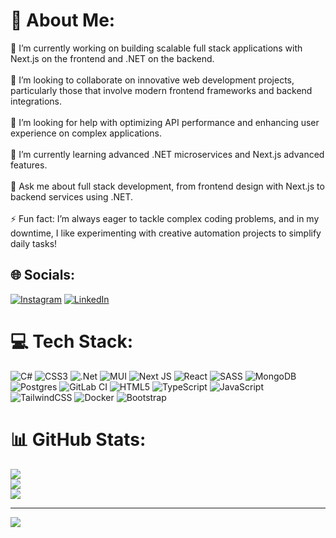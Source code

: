 # 💫 About Me:
🔭 I’m currently working on building scalable full stack applications with Next.js on the frontend and .NET on the backend.<br><br>👯 I’m looking to collaborate on innovative web development projects, particularly those that involve modern frontend frameworks and backend integrations.<br><br>🤝 I’m looking for help with optimizing API performance and enhancing user experience on complex applications.<br><br>🌱 I’m currently learning advanced .NET microservices and Next.js advanced features.<br><br>💬 Ask me about full stack development, from frontend design with Next.js to backend services using .NET.<br><br>⚡ Fun fact: I’m always eager to tackle complex coding problems, and in my downtime, I like experimenting with creative automation projects to simplify daily tasks!


## 🌐 Socials:
[![Instagram](https://img.shields.io/badge/Instagram-%23E4405F.svg?logo=Instagram&logoColor=white)](https://instagram.com/ehsanebnekhodadad) [![LinkedIn](https://img.shields.io/badge/LinkedIn-%230077B5.svg?logo=linkedin&logoColor=white)](https://linkedin.com/in/ehsan-ebnekhodadad) 

# 💻 Tech Stack:
![C#](https://img.shields.io/badge/c%23-%23239120.svg?style=plastic&logo=csharp&logoColor=white) ![CSS3](https://img.shields.io/badge/css3-%231572B6.svg?style=plastic&logo=css3&logoColor=white) ![.Net](https://img.shields.io/badge/.NET-5C2D91?style=plastic&logo=.net&logoColor=white) ![MUI](https://img.shields.io/badge/MUI-%230081CB.svg?style=plastic&logo=mui&logoColor=white) ![Next JS](https://img.shields.io/badge/Next-black?style=plastic&logo=next.js&logoColor=white) ![React](https://img.shields.io/badge/react-%2320232a.svg?style=plastic&logo=react&logoColor=%2361DAFB) ![SASS](https://img.shields.io/badge/SASS-hotpink.svg?style=plastic&logo=SASS&logoColor=white) ![MongoDB](https://img.shields.io/badge/MongoDB-%234ea94b.svg?style=plastic&logo=mongodb&logoColor=white) ![Postgres](https://img.shields.io/badge/postgres-%23316192.svg?style=plastic&logo=postgresql&logoColor=white) ![GitLab CI](https://img.shields.io/badge/gitlab%20CI-%23181717.svg?style=plastic&logo=gitlab&logoColor=white) ![HTML5](https://img.shields.io/badge/html5-%23E34F26.svg?style=plastic&logo=html5&logoColor=white) ![TypeScript](https://img.shields.io/badge/typescript-%23007ACC.svg?style=plastic&logo=typescript&logoColor=white) ![JavaScript](https://img.shields.io/badge/javascript-%23323330.svg?style=plastic&logo=javascript&logoColor=%23F7DF1E) ![TailwindCSS](https://img.shields.io/badge/tailwindcss-%2338B2AC.svg?style=plastic&logo=tailwind-css&logoColor=white) ![Docker](https://img.shields.io/badge/docker-%230db7ed.svg?style=plastic&logo=docker&logoColor=white) ![Bootstrap](https://img.shields.io/badge/bootstrap-%238511FA.svg?style=plastic&logo=bootstrap&logoColor=white)
# 📊 GitHub Stats:
![](https://github-readme-stats.vercel.app/api?username=EhsanEbneKhodadad&theme=dark&hide_border=false&include_all_commits=true&count_private=false)<br/>
![](https://github-readme-streak-stats.herokuapp.com/?user=EhsanEbneKhodadad&theme=dark&hide_border=false)<br/>
![](https://github-readme-stats.vercel.app/api/top-langs/?username=EhsanEbneKhodadad&theme=dark&hide_border=false&include_all_commits=true&count_private=false&layout=compact)

---
[![](https://visitcount.itsvg.in/api?id=EhsanEbneKhodadad&icon=0&color=0)](https://visitcount.itsvg.in)

<!---
https://gprm.itsvg.in
-->
